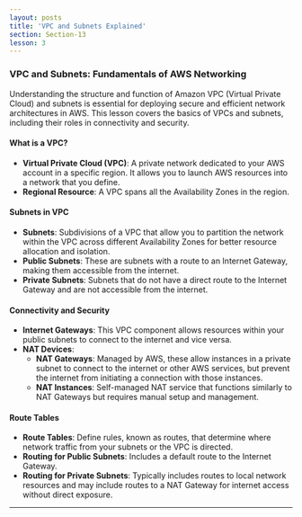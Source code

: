 ```yaml
---
layout: posts
title: 'VPC and Subnets Explained'
section: Section-13
lesson: 3
---
```


### VPC and Subnets: Fundamentals of AWS Networking

Understanding the structure and function of Amazon VPC (Virtual Private Cloud) and subnets is essential for deploying secure and efficient network architectures in AWS. This lesson covers the basics of VPCs and subnets, including their roles in connectivity and security.

<!-- pagebreak -->

#### What is a VPC?

- **Virtual Private Cloud (VPC)**: A private network dedicated to your AWS account in a specific region. It allows you to launch AWS resources into a network that you define.
- **Regional Resource**: A VPC spans all the Availability Zones in the region.

<!-- pagebreak -->

#### Subnets in VPC

- **Subnets**: Subdivisions of a VPC that allow you to partition the network within the VPC across different Availability Zones for better resource allocation and isolation.
- **Public Subnets**: These are subnets with a route to an Internet Gateway, making them accessible from the internet.
- **Private Subnets**: Subnets that do not have a direct route to the Internet Gateway and are not accessible from the internet.

<!-- pagebreak -->

#### Connectivity and Security

- **Internet Gateways**: This VPC component allows resources within your public subnets to connect to the internet and vice versa.
- **NAT Devices**:
  - **NAT Gateways**: Managed by AWS, these allow instances in a private subnet to connect to the internet or other AWS services, but prevent the internet from initiating a connection with those instances.
  - **NAT Instances**: Self-managed NAT service that functions similarly to NAT Gateways but requires manual setup and management.

<!-- pagebreak -->

#### Route Tables

- **Route Tables**: Define rules, known as routes, that determine where network traffic from your subnets or the VPC is directed.
- **Routing for Public Subnets**: Includes a default route to the Internet Gateway.
- **Routing for Private Subnets**: Typically includes routes to local network resources and may include routes to a NAT Gateway for internet access without direct exposure.

---
